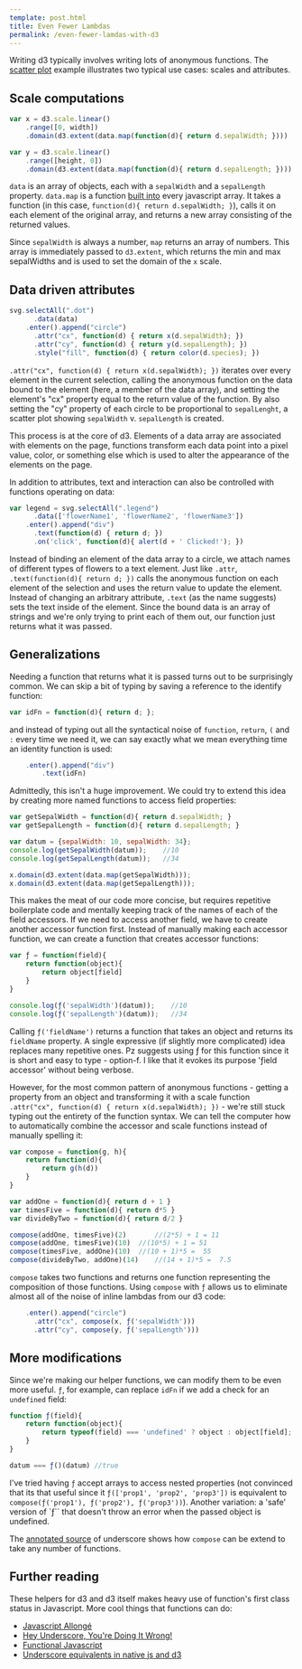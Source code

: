 ```yaml
---
template: post.html
title: Even Fewer Lambdas
permalink: /even-fewer-lamdas-with-d3
---
```

Writing d3 typically involves writing lots of anonymous functions. The [scatter plot](http://bl.ocks.org/mbostock/3887118) example illustrates two typical use cases: scales and attributes.  

## Scale computations 

```javascript 
var x = d3.scale.linear()
    .range([0, width])
    .domain(d3.extent(data.map(function(d){ return d.sepalWidth; })))

var y = d3.scale.linear()
    .range([height, 0])
    .domain(d3.extent(data.map(function(d){ return d.sepalLength; })))
```

`data` is an array of objects, each with a `sepalWidth` and a `sepalLength` property. `data.map` is a function [built into](https://developer.mozilla.org/en-US/docs/Web/JavaScript/Reference/Global_Objects/Array/map) every javascript array. It takes a function (in this case, `function(d){ return d.sepalWidth; }`), calls it on each element of the original array, and returns a new array consisting of the returned values. 

Since `sepalWidth` is always a number, `map` returns an array of numbers. This array is immediately passed to `d3.extent`, which returns the min and max sepalWidths and is used to set the domain of the `x` scale.

## Data driven attributes  

```javascript 
svg.selectAll(".dot")
      .data(data)
    .enter().append("circle")
      .attr("cx", function(d) { return x(d.sepalWidth); })
      .attr("cy", function(d) { return y(d.sepalLength); })
      .style("fill", function(d) { return color(d.species); })
```

`.attr("cx", function(d) { return x(d.sepalWidth); })` iterates over every element in the current selection, calling the anonymous function on the data bound to the element (here, a member of the data array), and setting the element's "cx" property equal to the return value of the function. By also setting the "cy" property of each circle to be proportional to `sepalLenght`, a scatter plot showing `sepalWidth` v. `sepalLength` is created. 

This process is at the core of d3. Elements of a data array are associated with elements on the page, functions transform each data point into a pixel value, color, or something else which is used to alter the appearance of the elements on the page.

In addition to attributes, text and interaction can also be controlled with functions operating on data:

```javascript 
var legend = svg.selectAll(".legend")
      .data(['flowerName1', 'flowerName2', 'flowerName3'])
    .enter().append("div")
      .text(function(d) { return d; })
      .on('click', function(d){ alert(d + ' Clicked!'); })
```
Instead of binding an element of the data array to a circle, we attach names of different types of flowers to a text element. Just like `.attr`, `.text(function(d){ return d; })` calls the anonymous function on each element of the selection and uses the return value to update the element. Instead of changing an arbitrary attribute, `.text` (as the name suggests) sets the text inside of the element. Since the bound data is an array of strings and we're only trying to print each of them out, our function just returns what it was passed. 

## Generalizations

Needing a function that returns what it is passed turns out to be surprisingly common. We can skip a bit of typing by saving a reference to the identify function: 
```javascript
var idFn = function(d){ return d; };
```
and instead of typing out all the syntactical noise of `function`, `return`, `(` and `:`  every time we need it, we can say exactly what we mean everything time an identity function is used:
```javascript
    .enter().append("div")
        .text(idFn)
```

Admittedly, this isn't a huge improvement. We could try to extend this idea by creating more named functions to access field properties:

```javascript 
var getSepalWidth = function(d){ return d.sepalWidth; }
var getSepalLength = function(d){ return d.sepalLength; }

var datum = {sepalWidth: 10, sepalWidth: 34};
console.log(getSepalWidth(datum));    //10
console.log(getSepalLength(datum));   //34

x.domain(d3.extent(data.map(getSepalWidth)));
x.domain(d3.extent(data.map(getSepalLength)));
```

This makes the meat of our code more concise, but requires repetitive boilerplate code and mentally keeping track of the names of each of the field accessors. If we need to access another field, we have to create another accessor function first. Instead of manually making each accessor function, we can create a function that creates accessor functions:
```javascript
var ƒ = function(field){
	return function(object){ 
		return object[field]
	}
}

console.log(ƒ('sepalWidth')(datum));    //10
console.log(ƒ('sepalLength')(datum));   //34
```
Calling `ƒ('fieldName')` returns a function that takes an object and returns its `fieldName` property. A single expressive (if slightly more complicated) idea replaces many repetitive ones.  Pz suggests using ƒ for this function since it is short and easy to type - option-f. I like that it evokes its purpose 'ƒield accessor' without being verbose. 

However, for the most common pattern of anonymous functions - getting a property from an object and transforming it with a scale function `.attr("cx", function(d) { return x(d.sepalWidth); })` - we're still stuck typing out the entirety of the function syntax. We can tell the computer how to automatically combine the accessor and scale functions instead of manually spelling it:
```javascript
var compose = function(g, h){
	return function(d){
		return g(h(d))
	}
}

var addOne = function(d){ return d + 1 }
var timesFive = function(d){ return d*5 }
var divideByTwo = function(d){ return d/2 }

compose(addOne, timesFive)(2)		//(2*5) + 1 = 11
compose(addOne, timesFive)(10)	//(10*5) + 1 = 51
compose(timesFive, addOne)(10)	//(10 + 1)*5 =  55
compose(divideByTwo, addOne)(14)	//(14 + 1)*5 =  7.5
```

`compose` takes two functions and returns one function representing the composition of those functions. Using `compose` with `ƒ` allows us to eliminate almost all of the noise of inline lambdas from our d3 code:

```javascript
    .enter().append("circle")
      .attr("cx", compose(x, ƒ('sepalWidth')))
      .attr("cy", compose(y, ƒ('sepalLength')))

```

## More modifications
Since we're making our helper functions, we can modify them to be even more useful. `ƒ`, for example, can replace `idFn` if we add a check for an `undefined` field:

```javascript
function ƒ(field){
    return function(object){ 
        return typeof(field) === 'undefined' ? object : object[field];
    }
}

datum === ƒ()(datum) //true
```
I've tried having `ƒ` accept arrays to access nested properties (not convinced that its that useful since it `ƒ(['prop1', 'prop2', 'prop3'])` is equivalent to `compose(ƒ('prop1'), ƒ('prop2'), ƒ('prop3'))`). Another variation: a 'safe' version of `ƒ`` that doesn't throw an error when the passed object is undefined.

The [annotated source](http://underscorejs.org/docs/underscore.html) of underscore shows how `compose` can be extend to take any number of functions. 


## Further reading
These helpers for d3 and d3 itself makes heavy use of function's first class status in Javascript. More cool things that functions can do:

- [Javascript Allongé](https://leanpub.com/javascript-allonge/read)
- [Hey Underscore, You're Doing It Wrong!](https://www.youtube.com/watch?v=m3svKOdZijA)
- [Functional Javascript](http://blog.fogus.me/2013/05/29/fun-js-pt-1-functional-javascript/)
- [Underscore equivalents in native js and d3](https://gist.github.com/mbostock/3934356)
